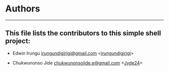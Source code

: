 # Authors
---
## This file lists the contributors to this simple shell project:

* Edwin Irungu <irungundigirigi@gmail.com> <[irungundigirigi](https://github.com/irungundigirigi)>

* Chukwunonso Jide <chukwunonsojide.e@gmail.com> <[Jyde24](https://github.com/Jyde24)>
